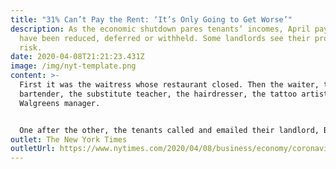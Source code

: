```yaml
---
title: "31% Can’t Pay the Rent: ‘It’s Only Going to Get Worse’"
description: As the economic shutdown pares tenants’ incomes, April payments
  have been reduced, deferred or withheld. Some landlords see their property at
  risk.
date: 2020-04-08T21:21:23.431Z
image: /img/nyt-template.png
content: >-
  First it was the waitress whose restaurant closed. Then the waiter, the
  bartender, the substitute teacher, the hairdresser, the tattoo artist and the
  Walgreens manager.


  One after the other, the tenants called and emailed their landlord, Bruce Brunner, to say they were out of work and the rent was going to be late. A week after the bill was due, some two dozen of Mr. Brunner’s 130 tenants had lost their jobs or had their hours reduced.
outlet: The New York Times
outletUrl: https://www.nytimes.com/2020/04/08/business/economy/coronavirus-rent.html
---
```

